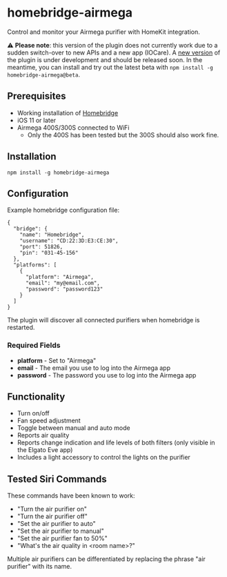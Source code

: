 # homebridge-airmega

Control and monitor your Airmega purifier with HomeKit integration.

⚠️ **Please note**: this version of the plugin does not currently work due to a sudden switch-over to new APIs and a new app (IOCare). A [new version](https://github.com/aschzero/homebridge-airmega/tree/2.1.0) of the plugin is under development and should be released soon. In the meantime, you can install and try out the latest beta with `npm install -g homebridge-airmega@beta`.

## Prerequisites

* Working installation of [Homebridge](https://github.com/nfarina/homebridge)
* iOS 11 or later
* Airmega 400S/300S connected to WiFi
    * Only the 400S has been tested but the 300S should also work fine.

## Installation

```
npm install -g homebridge-airmega
```

## Configuration

Example homebridge configuration file:

```
{
  "bridge": {
    "name": "Homebridge",
    "username": "CD:22:3D:E3:CE:30",
    "port": 51826,
    "pin": "031-45-156"
  },
  "platforms": [
    {
      "platform": "Airmega",
      "email": "my@email.com",
      "password": "password123"
    }
  ]
}
```

The plugin will discover all connected purifiers when homebridge is restarted.

### Required Fields
* **platform** - Set to "Airmega"
* **email** - The email you use to log into the Airmega app
* **password** - The password you use to log into the Airmega app

## Functionality

* Turn on/off
* Fan speed adjustment
* Toggle between manual and auto mode
* Reports air quality
* Reports change indication and life levels of both filters (only visible in the Elgato Eve app)
* Includes a light accessory to control the lights on the purifier

## Tested Siri Commands

These commands have been known to work:

* "Turn the air purifier on"
* "Turn the air purifier off"
* "Set the air purifier to auto"
* "Set the air purifier to manual"
* "Set the air purifier fan to 50%"
* "What's the air quality in \<room name\>?"

Multiple air purifiers can be differentiated by replacing the phrase "air purifier" with its name.